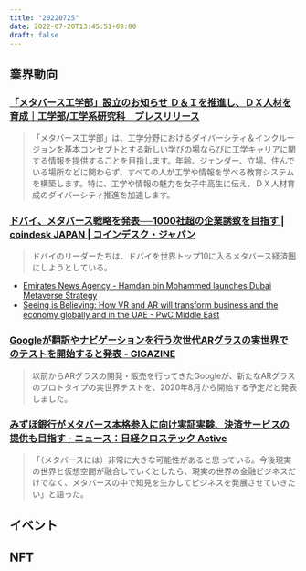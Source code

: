 ```yaml
---
title: "20220725"
date: 2022-07-20T13:45:51+09:00
draft: false
---
```


## 業界動向

### [「メタバース工学部」設立のお知らせ Ｄ＆Ｉを推進し、ＤＸ人材を育成｜工学部/工学系研究科　プレスリリース](https://www.t.u-tokyo.ac.jp/press/pr2022-07-21-001)
> 「メタバース工学部」は、工学分野におけるダイバーシティ＆インクルージョンを基本コンセプトとする新しい学びの場ならびに工学キャリアに関する情報を提供することを目指します。年齢、ジェンダー、立場、住んでいる場所などに関わらず、すべての人が工学や情報を学べる教育システムを構築します。特に、工学や情報の魅力を女子中高生に伝え、ＤＸ人材育成のダイバーシティ推進を加速します。

### [ドバイ、メタバース戦略を発表──1000社超の企業誘致を目指す | coindesk JAPAN | コインデスク・ジャパン](https://www.coindeskjapan.com/155067/)
> ドバイのリーダーたちは、ドバイを世界トップ10に入るメタバース経済圏にしようとしている。

* [Emirates News Agency - Hamdan bin Mohammed launches Dubai Metaverse Strategy](http://wam.ae/en/details/1395303067141pl)
* [Seeing is Believing: How VR and AR will transform business and the economy globally and in the UAE - PwC Middle East](https://www.pwc.com/m1/en/services/consulting/technology/emerging-technology/seeing-is-believing-ar-vr-uae.html)

### [Googleが翻訳やナビゲーションを行う次世代ARグラスの実世界でのテストを開始すると発表 - GIGAZINE](https://gigazine.net/news/20220720-google-field-test-ar-glasses/)
> 以前からARグラスの開発・販売を行ってきたGoogleが、新たなARグラスのプロトタイプの実世界テストを、2020年8月から開始する予定だと発表しました。

### [みずほ銀行がメタバース本格参入に向け実証実験、決済サービスの提供も目指す - ニュース：日経クロステック Active](https://active.nikkeibp.co.jp/atcl/act/19/00012/072000741/?n_cid=nbpnxta_twcm)
> 「（メタバースには）非常に大きな可能性があると思っている。今後現実の世界と仮想空間が融合していくとしたら、現実の世界の金融ビジネスだけでなく、メタバースの中で知見を生かしてビジネスを発展させていきたい」と語った。

## イベント

## NFT
